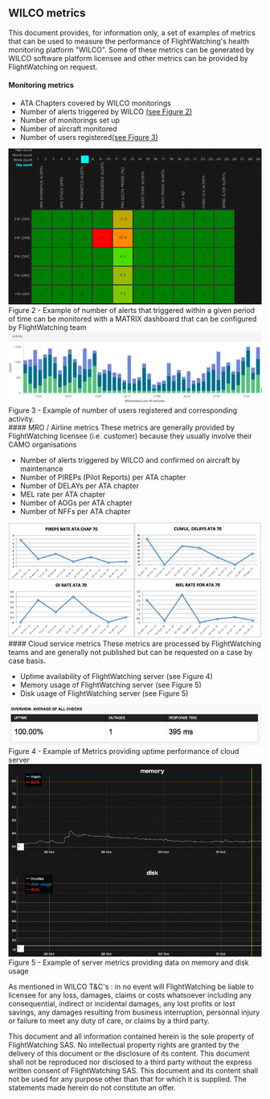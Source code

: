 ## WILCO metrics

This document provides, for information only, a set of examples of metrics that can be used to measure the performance of FlightWatching's health monitoring platform "WILCO". Some of these metrics can be generated by WILCO software platform licensee and other metrics can be provided by FlightWatching on request.
</br>
#### Monitoring metrics
- ATA Chapters covered by WILCO monitorings
- Number of alerts triggered by WILCO [(see Figure 2)](#fig2)
- Number of monitorings set up
- Number of aircraft monitored
- Number of users registered[(see Figure 3)](#fig3)




<img src="img/FLEET_MATRIX.png" alt ="Alert metrics provided by WILCO through MATRIX dashboard">
Figure 2 -  Example of number of alerts that triggered within a given period of time can be monitored with a MATRIX dashboard that can be configured by FlightWatching team



<img src="img/USERS_METRICS.png" alt ="Metrics providing number of users and activiy">
Figure 3 -  Example of number of users registered and corresponding activity.


</br>
#### MRO / Airline metrics
These metrics are generally provided by FlightWatching licensee (i.e. customer) because they usually involve their CAMO organisations</br>

- Number of alerts triggered by WILCO and confirmed on aircraft by maintenance</br>
- Number of PIREPs (Pilot Reports) per ATA chapter </br>
- Number of DELAYs per ATA chapter </br>
- MEL rate per ATA chapter</br>
- Number of AOGs per ATA chapter </br>
- Number of NFFs per ATA chapter </br>

<img src="img/MIS_METRICS.png" alt ="Metrics provided by MRO or Airline organisation">


</br>
#### Cloud service metrics
These metrics are processed by FlightWatching teams and are generally not published but can be requested on a case by case basis.


- Uptime availability of FlightWatching server (see Figure 4)
- Memory usage of FlightWatching server (see Figure 5)
- Disk usage of FlightWatching server (see Figure 5)</br>


<img src="img/UPTIME.png" alt ="Example of Metrics providing uptime performance of cloud server">
Figure 4 -  Example of Metrics providing uptime performance of cloud server


<img src="img/SERVER_METRICS.png" alt ="Example of server metrics providing data on memory and disk usage">
Figure 5 -  Example of server metrics providing data on memory and disk usage</br>




As mentioned in WILCO T&C's : in no event will FlightWatching be liable to licensee for any loss, damages, claims or costs whatsoever including any consequential, indirect or incidental damages, any lost profits or lost savings, any damages resulting from business interruption, personnal injury or failure to meet any duty of care, or claims by a third party.


This document and all information contained herein is the sole property of FlightWatching SAS. No intellectual property rights are granted by the delivery of this document or the disclosure of its content. This document shall not be reproduced nor disclosed to a third party without the express written consent of FlightWatching SAS. This document and its content shall not be used for any purpose other than that for which it is supplied.
The statements made herein do not constitute an offer.
